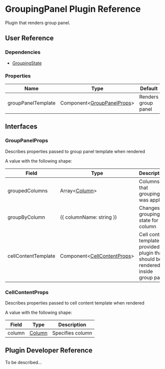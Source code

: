 # GroupingPanel Plugin Reference

Plugin that renders group panel.

## User Reference

### Dependencies

- [GroupingState](grouping-state.md)

### Properties

Name | Type | Default | Description
-----|------|---------|------------
groupPanelTemplate | Component&lt;[GroupPanelProps](#group-panel-props)&gt; | Renders group panel

## Interfaces

### <a name="group-panel-props"></a>GroupPanelProps

Describes properties passed to group panel template when rendered

A value with the following shape:

Field | Type | Description
------|------|------------
groupedColumns | Array&lt;[Column](datagrid.md#column)&gt; | Columns on that grouping was applied
groupByColumn | ({ columnName: string }) | Changes grouping state for column
cellContentTemplate | Component&lt;[CellContentProps](#cell-content-props)&gt; | Cell content template provided by plugin that should be rendered inside group panel

### <a name="cell-content-props"></a>CellContentProps

Describes properties passed to cell content template when rendered

A value with the following shape:

Field | Type | Description
------|------|------------
column | [Column](datagrid.md#column) | Specifies column

## Plugin Developer Reference

To be described...
